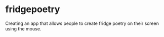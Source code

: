 # fridgepoetry

Creating an app that allows people to create fridge poetry on their screen using the mouse.
